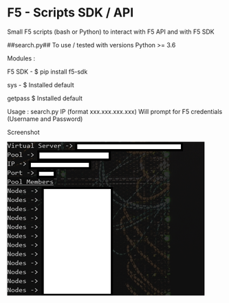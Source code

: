 # F5 - Scripts SDK / API
Small F5 scripts (bash or Python) to interact with F5 API and with F5 SDK

##search.py##
To use / tested with versions Python >= 3.6

Modules : 

F5 SDK - $ pip install f5-sdk

sys - $ Installed default

getpass $ Installed default

Usage : 
search.py IP (format xxx.xxx.xxx.xxx)
Will prompt for F5 credentials (Username and Password)

Screenshot

![alt text](https://github.com/ambmarques/f5scripts/blob/main/search_screenshot.PNG?raw=true)
